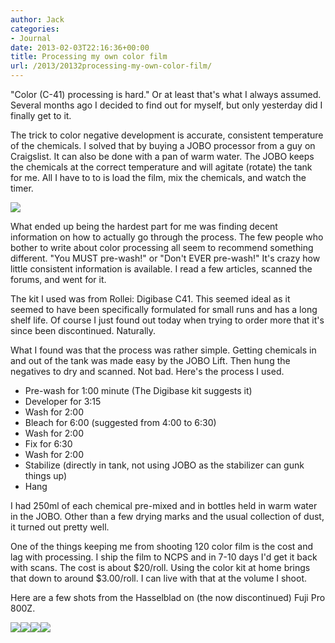 ```yaml
---
author: Jack
categories:
- Journal
date: 2013-02-03T22:16:36+00:00
title: Processing my own color film
url: /2013/20132processing-my-own-color-film/
---
```


"Color (C-41) processing is hard." Or at least that's what I always assumed. Several months ago I decided to find out for myself, but only yesterday did I finally get to it.&nbsp;

The trick to color negative development is accurate, consistent temperature of the chemicals. I solved that by buying a JOBO processor from a guy on Craigslist. It can also be done with a pan of warm water. The JOBO keeps the chemicals at the correct temperature and will agitate (rotate) the tank for me. All I have to to is load the film, mix the chemicals, and watch the timer.</p> 


![][1] 

What ended up being the hardest part for me was finding decent information on how to actually go through the process. The few people who bother to write about color processing all seem to recommend something different. "You MUST pre-wash!" or "Don't EVER pre-wash!" It's crazy how little consistent information is available. I read a few articles, scanned the forums, and went for it.

The kit I used was from Rollei: Digibase C41. This seemed ideal as it seemed to have been specifically formulated for small runs and has a long shelf life. Of course I just found out today when trying to order more that it's since been discontinued. Naturally.

What I found was that the process was rather simple. Getting chemicals in and out of the tank was made easy by the JOBO Lift. Then hung the negatives to dry and scanned. Not bad. Here's the process I used.

  * Pre-wash for 1:00 minute (The Digibase kit suggests it)
  * Developer for 3:15
  * Wash for 2:00
  * Bleach for 6:00 (suggested from 4:00 to 6:30)
  * Wash for 2:00
  * Fix for 6:30
  * Wash for 2:00
  * Stabilize (directly in tank, not using JOBO as the stabilizer can gunk things up)
  * Hang

I had 250ml of each chemical pre-mixed and in bottles held in warm water in the JOBO. Other than a few drying marks and the usual collection of dust, it turned out pretty well. 

One of the things keeping me from shooting 120 color film is the cost and lag with processing. I ship the film to NCPS and in 7-10 days I'd get it back with scans. The cost is about $20/roll. Using the color kit at home brings that down to around $3.00/roll. I can live with that at the volume I shoot.

Here are a few shots from the Hasselblad on (the now discontinued) Fuji Pro 800Z.

<div class="image-gallery-wrapper">
  <img src="/img/2013/02/2013-Roll-007_08.jpg" /><img src="/img/2013/02/2013-Roll-007_01.jpg" /><img src="/img/2013/02/2013-Roll-007_04.jpg" /><img src="/img/2013/02/EpsonScan457.jpg" />
</div>

 [1]: /img/2013/02/jobo.jpg